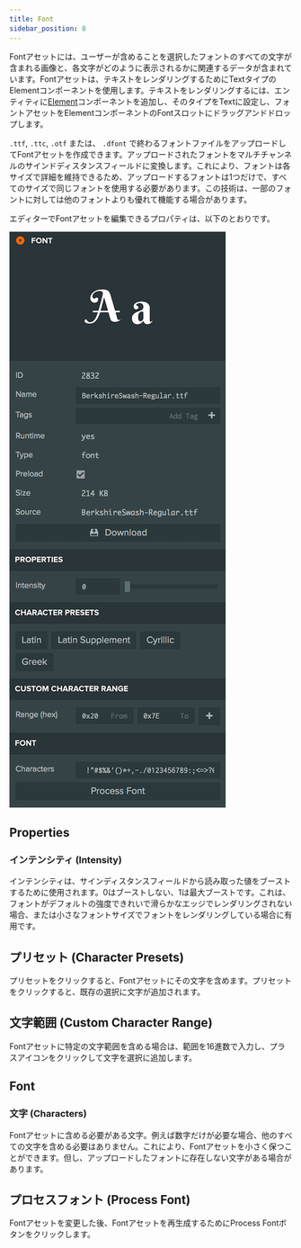 ```yaml
---
title: Font
sidebar_position: 8
---
```


Fontアセットには、ユーザーが含めることを選択したフォントのすべての文字が含まれる画像と、各文字がどのように表示されるかに関連するデータが含まれています。Fontアセットは、テキストをレンダリングするためにTextタイプのElementコンポーネントを使用します。テキストをレンダリングするには、エンティティに[Element][1]コンポーネントを追加し、そのタイプをTextに設定し、フォントアセットをElementコンポーネントのFontスロットにドラッグアンドドロップします。

`.ttf`, `.ttc`, `.otf` または、 `.dfont` で終わるフォントファイルをアップロードしてFontアセットを作成できます。アップロードされたフォントをマルチチャンネルのサインドディスタンスフィールドに変換します。これにより、フォントは各サイズで詳細を維持できるため、アップロードするフォントは1つだけで、すべてのサイズで同じフォントを使用する必要があります。この技術は、一部のフォントに対しては他のフォントよりも優れて機能する場合があります。

エディターでFontアセットを編集できるプロパティは、以下のとおりです。

![Font Asset][2]

## Properties

### インテンシティ (Intensity)

インテンシティは、サインディスタンスフィールドから読み取った値をブーストするために使用されます。0はブーストしない、1は最大ブーストです。これは、フォントがデフォルトの強度できれいで滑らかなエッジでレンダリングされない場合、または小さなフォントサイズでフォントをレンダリングしている場合に有用です。

## プリセット (Character Presets)

プリセットをクリックすると、Fontアセットにその文字を含めます。プリセットをクリックすると、既存の選択に文字が追加されます。

## 文字範囲 (Custom Character Range)

Fontアセットに特定の文字範囲を含める場合は、範囲を16進数で入力し、プラスアイコンをクリックして文字を選択に追加します。

## Font

### 文字 (Characters)

Fontアセットに含める必要がある文字。例えば数字だけが必要な場合、他のすべての文字を含める必要はありません。これにより、Fontアセットを小さく保つことができます。但し、アップロードしたフォントに存在しない文字がある場合があります。

## プロセスフォント (Process Font)

Fontアセットを変更した後、Fontアセットを再生成するためにProcess Fontボタンをクリックします。

[1]: /user-manual/scenes/components/element/
[2]: /images/user-manual/assets/fonts/font.png
